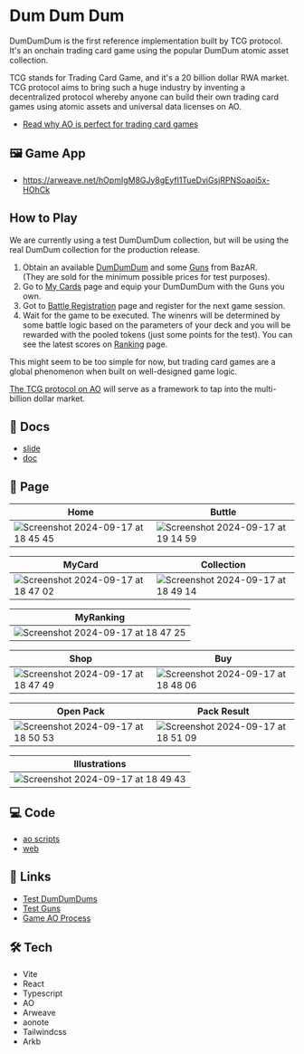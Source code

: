 # Dum Dum Dum

DumDumDum is the first reference implementation built by TCG protocol. It's an onchain trading card game using the popular DumDum atomic asset collection.

TCG stands for Trading Card Game, and it's a 20 billion dollar RWA market. TCG protocol aims to bring such a huge industry by inventing a decentralized protocol whereby anyone can build their own trading card games using atomic assets and universal data licenses on AO.

- [Read why AO is perfect for trading card games](/docs)

## 🖼️ Game App

- https://arweave.net/hOpmIgM8GJy8gEyfl1TueDviGsjRPNSoaoi5x-HOhCk

## How to Play

We are currently using a test DumDumDum collection, but will be using the real DumDum collection for the production release.

1. Obtain an available [DumDumDum](https://bazar.arweave.dev/#/collection/CoqeBSfYjsYPrVDZUxlpS5n39UAlkrz6jRCNJWpiINA/assets/) and some [Guns](https://bazar.arweave.dev/#/collection/XrxQde5ccu_X7dxP9NwmhI8PQkSQs8EWpltkOcPhWQE) from BazAR.  
(They are sold for the minimum possible prices for test purposes).
2. Go to [My Cards](https://arweave.net/hOpmIgM8GJy8gEyfl1TueDviGsjRPNSoaoi5x-HOhCk/#/my-card) page and equip your DumDumDum with the Guns you own.
3. Got to [Battle Registration](https://arweave.net/hOpmIgM8GJy8gEyfl1TueDviGsjRPNSoaoi5x-HOhCk/#/battle-user) page and register for the next game session.
4. Wait for the game to be executed. The winenrs will be determined by some battle logic based on the parameters of your deck and you will be rewarded with the pooled tokens (just some points for the test). You can see the latest scores on [Ranking](https://arweave.net/hOpmIgM8GJy8gEyfl1TueDviGsjRPNSoaoi5x-HOhCk/#/ranking) page.

This might seem to be too simple for now, but trading card games are a global phenomenon when built on well-designed game logic.

[The TCG protocol on AO](./docs/doc.md) will serve as a framework to tap into the multi-billion dollar market.

## 📜 Docs

- [slide](./docs/slide.pdf)
- [doc](./docs/doc.md)

## 📄 Page

| Home | Buttle |
| ---- | ---- |
| ![Screenshot 2024-09-17 at 18 45 45](https://github.com/user-attachments/assets/be7af77c-87ce-4440-bb7d-559de020d8b8) | ![Screenshot 2024-09-17 at 19 14 59](https://github.com/user-attachments/assets/f37e934a-2bb9-4360-9dbc-74f679af517b) |

| MyCard | Collection |
| ---- | ---- |
| ![Screenshot 2024-09-17 at 18 47 02](https://github.com/user-attachments/assets/4dfcccb4-37eb-4791-9232-1b02fecd90aa) | ![Screenshot 2024-09-17 at 18 49 14](https://github.com/user-attachments/assets/2c8bd7f5-e6de-4f19-915e-5e887331c069) |

| MyRanking |
| ---- |
| ![Screenshot 2024-09-17 at 18 47 25](https://github.com/user-attachments/assets/a8d71777-aa20-4caf-b448-3fdffc459265) |

| Shop | Buy |
| ---- | ---- |
| ![Screenshot 2024-09-17 at 18 47 49](https://github.com/user-attachments/assets/9f9e74cb-c4e0-4dad-b96c-e5a521fdeca6) | ![Screenshot 2024-09-17 at 18 48 06](https://github.com/user-attachments/assets/e0d840e1-2e35-439e-827a-e6cba16d7e05) |

| Open Pack | Pack Result |
| ---- | ---- |
| ![Screenshot 2024-09-17 at 18 50 53](https://github.com/user-attachments/assets/d45f1aa8-aca6-42b0-bc9f-6ba6f58da047) | ![Screenshot 2024-09-17 at 18 51 09](https://github.com/user-attachments/assets/08b473a5-df40-4c79-b471-63e52589bb66) |

| Illustrations |
| ---- |
| ![Screenshot 2024-09-17 at 18 49 43](https://github.com/user-attachments/assets/132b2a01-9456-4b80-a65d-33c7423af10c) |

## 💻 Code

- [ao scripts](src/lua-scripts)
- [web](src/web)

## 🔗 Links

- [Test DumDumDums](https://bazar.arweave.dev/#/collection/CoqeBSfYjsYPrVDZUxlpS5n39UAlkrz6jRCNJWpiINA/assets/)
- [Test Guns](https://bazar.arweave.dev/#/collection/XrxQde5ccu_X7dxP9NwmhI8PQkSQs8EWpltkOcPhWQE)
- [Game AO Process](https://www.ao.link/#/entity/89HBqWgMIm0lj8z9-i5BX9g4K4cYo2VvkVFkf-oLIbs)

## 🛠️ Tech

- Vite
- React
- Typescript
- AO
- Arweave
- aonote
- Tailwindcss
- Arkb
